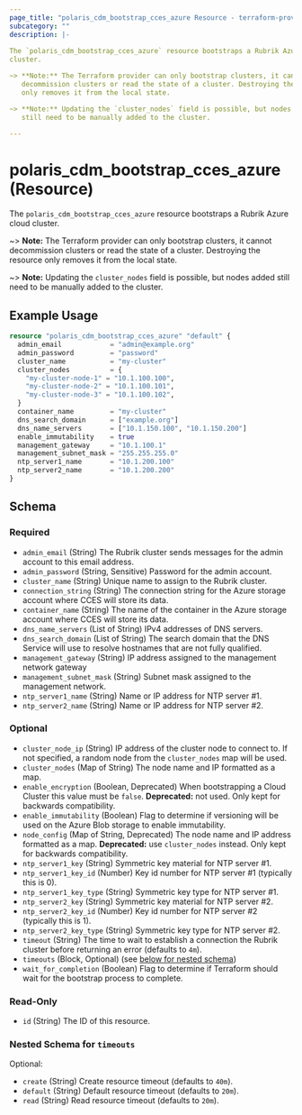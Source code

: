 ```yaml
---
page_title: "polaris_cdm_bootstrap_cces_azure Resource - terraform-provider-polaris"
subcategory: ""
description: |-
  
The `polaris_cdm_bootstrap_cces_azure` resource bootstraps a Rubrik Azure cloud
cluster.

~> **Note:** The Terraform provider can only bootstrap clusters, it cannot
   decommission clusters or read the state of a cluster. Destroying the resource
   only removes it from the local state.

~> **Note:** Updating the `cluster_nodes` field is possible, but nodes added
   still need to be manually added to the cluster.

---
```


# polaris_cdm_bootstrap_cces_azure (Resource)


The `polaris_cdm_bootstrap_cces_azure` resource bootstraps a Rubrik Azure cloud
cluster.

~> **Note:** The Terraform provider can only bootstrap clusters, it cannot
   decommission clusters or read the state of a cluster. Destroying the resource
   only removes it from the local state.

~> **Note:** Updating the `cluster_nodes` field is possible, but nodes added
   still need to be manually added to the cluster.



## Example Usage

```terraform
resource "polaris_cdm_bootstrap_cces_azure" "default" {
  admin_email            = "admin@example.org"
  admin_password         = "password"
  cluster_name           = "my-cluster"
  cluster_nodes          = {
    "my-cluster-node-1" = "10.1.100.100",
    "my-cluster-node-2" = "10.1.100.101",
    "my-cluster-node-3" = "10.1.100.102",
  }
  container_name         = "my-cluster"
  dns_search_domain      = ["example.org"]
  dns_name_servers       = ["10.1.150.100", "10.1.150.200"]
  enable_immutability    = true
  management_gateway     = "10.1.100.1"
  management_subnet_mask = "255.255.255.0"
  ntp_server1_name       = "10.1.200.100"
  ntp_server2_name       = "10.1.200.200"
}
```


## Schema

### Required

- `admin_email` (String) The Rubrik cluster sends messages for the admin account to this email address.
- `admin_password` (String, Sensitive) Password for the admin account.
- `cluster_name` (String) Unique name to assign to the Rubrik cluster.
- `connection_string` (String) The connection string for the Azure storage account where CCES will store its data.
- `container_name` (String) The name of the container in the Azure storage account where CCES will store its data.
- `dns_name_servers` (List of String) IPv4 addresses of DNS servers.
- `dns_search_domain` (List of String) The search domain that the DNS Service will use to resolve hostnames that are not fully qualified.
- `management_gateway` (String) IP address assigned to the management network gateway
- `management_subnet_mask` (String) Subnet mask assigned to the management network.
- `ntp_server1_name` (String) Name or IP address for NTP server #1.
- `ntp_server2_name` (String) Name or IP address for NTP server #2.

### Optional

- `cluster_node_ip` (String) IP address of the cluster node to connect to. If not specified, a random node from the `cluster_nodes` map will be used.
- `cluster_nodes` (Map of String) The node name and IP formatted as a map.
- `enable_encryption` (Boolean, Deprecated) When bootstrapping a Cloud Cluster this value must be `false`. **Deprecated:** not used. Only kept for backwards compatibility.
- `enable_immutability` (Boolean) Flag to determine if versioning will be used on the Azure Blob storage to enable immutability.
- `node_config` (Map of String, Deprecated) The node name and IP address formatted as a map. **Deprecated:** use `cluster_nodes` instead. Only kept for backwards compatibility.
- `ntp_server1_key` (String) Symmetric key material for NTP server #1.
- `ntp_server1_key_id` (Number) Key id number for NTP server #1 (typically this is 0).
- `ntp_server1_key_type` (String) Symmetric key type for NTP server #1.
- `ntp_server2_key` (String) Symmetric key material for NTP server #2.
- `ntp_server2_key_id` (Number) Key id number for NTP server #2 (typically this is 1).
- `ntp_server2_key_type` (String) Symmetric key type for NTP server #2.
- `timeout` (String) The time to wait to establish a connection the Rubrik cluster before returning an error (defaults to `4m`).
- `timeouts` (Block, Optional) (see [below for nested schema](#nestedblock--timeouts))
- `wait_for_completion` (Boolean) Flag to determine if Terraform should wait for the bootstrap process to complete.

### Read-Only

- `id` (String) The ID of this resource.

<a id="nestedblock--timeouts"></a>
### Nested Schema for `timeouts`

Optional:

- `create` (String) Create resource timeout (defaults to `40m`).
- `default` (String) Default resource timeout (defaults to `20m`).
- `read` (String) Read resource timeout (defaults to `20m`).
